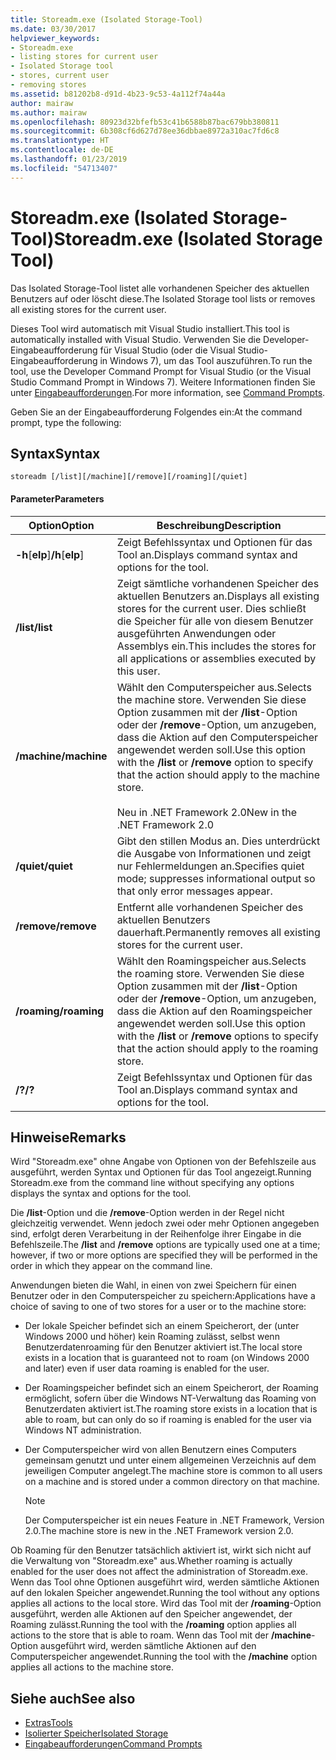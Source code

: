 ```yaml
---
title: Storeadm.exe (Isolated Storage-Tool)
ms.date: 03/30/2017
helpviewer_keywords:
- Storeadm.exe
- listing stores for current user
- Isolated Storage tool
- stores, current user
- removing stores
ms.assetid: b81202b8-d91d-4b23-9c53-4a112f74a44a
author: mairaw
ms.author: mairaw
ms.openlocfilehash: 80923d32bfefb53c41b6588b87bac679bb380811
ms.sourcegitcommit: 6b308cf6d627d78ee36dbbae8972a310ac7fd6c8
ms.translationtype: HT
ms.contentlocale: de-DE
ms.lasthandoff: 01/23/2019
ms.locfileid: "54713407"
---
```

# <a name="storeadmexe-isolated-storage-tool"></a><span data-ttu-id="509fd-102">Storeadm.exe (Isolated Storage-Tool)</span><span class="sxs-lookup"><span data-stu-id="509fd-102">Storeadm.exe (Isolated Storage Tool)</span></span>
<span data-ttu-id="509fd-103">Das Isolated Storage-Tool listet alle vorhandenen Speicher des aktuellen Benutzers auf oder löscht diese.</span><span class="sxs-lookup"><span data-stu-id="509fd-103">The Isolated Storage tool lists or removes all existing stores for the current user.</span></span>  
  
 <span data-ttu-id="509fd-104">Dieses Tool wird automatisch mit Visual Studio installiert.</span><span class="sxs-lookup"><span data-stu-id="509fd-104">This tool is automatically installed with Visual Studio.</span></span> <span data-ttu-id="509fd-105">Verwenden Sie die Developer-Eingabeaufforderung für Visual Studio (oder die Visual Studio-Eingabeaufforderung in Windows 7), um das Tool auszuführen.</span><span class="sxs-lookup"><span data-stu-id="509fd-105">To run the tool, use the Developer Command Prompt for Visual Studio (or the Visual Studio Command Prompt in Windows 7).</span></span> <span data-ttu-id="509fd-106">Weitere Informationen finden Sie unter [Eingabeaufforderungen](../../../docs/framework/tools/developer-command-prompt-for-vs.md).</span><span class="sxs-lookup"><span data-stu-id="509fd-106">For more information, see [Command Prompts](../../../docs/framework/tools/developer-command-prompt-for-vs.md).</span></span>  
  
 <span data-ttu-id="509fd-107">Geben Sie an der Eingabeaufforderung Folgendes ein:</span><span class="sxs-lookup"><span data-stu-id="509fd-107">At the command prompt, type the following:</span></span>  
  
## <a name="syntax"></a><span data-ttu-id="509fd-108">Syntax</span><span class="sxs-lookup"><span data-stu-id="509fd-108">Syntax</span></span>  
  
```  
storeadm [/list][/machine][/remove][/roaming][/quiet]  
```  
  
#### <a name="parameters"></a><span data-ttu-id="509fd-109">Parameter</span><span class="sxs-lookup"><span data-stu-id="509fd-109">Parameters</span></span>  
  
|<span data-ttu-id="509fd-110">Option</span><span class="sxs-lookup"><span data-stu-id="509fd-110">Option</span></span>|<span data-ttu-id="509fd-111">Beschreibung</span><span class="sxs-lookup"><span data-stu-id="509fd-111">Description</span></span>|  
|------------|-----------------|  
|<span data-ttu-id="509fd-112">**-h**[**elp**]</span><span class="sxs-lookup"><span data-stu-id="509fd-112">**/h**[**elp**]</span></span>|<span data-ttu-id="509fd-113">Zeigt Befehlssyntax und Optionen für das Tool an.</span><span class="sxs-lookup"><span data-stu-id="509fd-113">Displays command syntax and options for the tool.</span></span>|  
|<span data-ttu-id="509fd-114">**/list**</span><span class="sxs-lookup"><span data-stu-id="509fd-114">**/list**</span></span>|<span data-ttu-id="509fd-115">Zeigt sämtliche vorhandenen Speicher des aktuellen Benutzers an.</span><span class="sxs-lookup"><span data-stu-id="509fd-115">Displays all existing stores for the current user.</span></span> <span data-ttu-id="509fd-116">Dies schließt die Speicher für alle von diesem Benutzer ausgeführten Anwendungen oder Assemblys ein.</span><span class="sxs-lookup"><span data-stu-id="509fd-116">This includes the stores for all applications or assemblies executed by this user.</span></span>|  
|<span data-ttu-id="509fd-117">**/machine**</span><span class="sxs-lookup"><span data-stu-id="509fd-117">**/machine**</span></span>|<span data-ttu-id="509fd-118">Wählt den Computerspeicher aus.</span><span class="sxs-lookup"><span data-stu-id="509fd-118">Selects the machine store.</span></span> <span data-ttu-id="509fd-119">Verwenden Sie diese Option zusammen mit der **/list**-Option oder der **/remove**-Option, um anzugeben, dass die Aktion auf den Computerspeicher angewendet werden soll.</span><span class="sxs-lookup"><span data-stu-id="509fd-119">Use this option with the **/list** or **/remove** option to specify that the action should apply to the machine store.</span></span><br /><br /> <span data-ttu-id="509fd-120">Neu in .NET Framework 2.0</span><span class="sxs-lookup"><span data-stu-id="509fd-120">New in the .NET Framework 2.0</span></span>|  
|<span data-ttu-id="509fd-121">**/quiet**</span><span class="sxs-lookup"><span data-stu-id="509fd-121">**/quiet**</span></span>|<span data-ttu-id="509fd-122">Gibt den stillen Modus an. Dies unterdrückt die Ausgabe von Informationen und zeigt nur Fehlermeldungen an.</span><span class="sxs-lookup"><span data-stu-id="509fd-122">Specifies quiet mode; suppresses informational output so that only error messages appear.</span></span>|  
|<span data-ttu-id="509fd-123">**/remove**</span><span class="sxs-lookup"><span data-stu-id="509fd-123">**/remove**</span></span>|<span data-ttu-id="509fd-124">Entfernt alle vorhandenen Speicher des aktuellen Benutzers dauerhaft.</span><span class="sxs-lookup"><span data-stu-id="509fd-124">Permanently removes all existing stores for the current user.</span></span>|  
|<span data-ttu-id="509fd-125">**/roaming**</span><span class="sxs-lookup"><span data-stu-id="509fd-125">**/roaming**</span></span>|<span data-ttu-id="509fd-126">Wählt den Roamingspeicher aus.</span><span class="sxs-lookup"><span data-stu-id="509fd-126">Selects the roaming store.</span></span> <span data-ttu-id="509fd-127">Verwenden Sie diese Option zusammen mit der **/list**-Option oder der **/remove**-Option, um anzugeben, dass die Aktion auf den Roamingspeicher angewendet werden soll.</span><span class="sxs-lookup"><span data-stu-id="509fd-127">Use this option with the **/list** or **/remove** options to specify that the action should apply to the roaming store.</span></span>|  
|<span data-ttu-id="509fd-128">**/?**</span><span class="sxs-lookup"><span data-stu-id="509fd-128">**/?**</span></span>|<span data-ttu-id="509fd-129">Zeigt Befehlssyntax und Optionen für das Tool an.</span><span class="sxs-lookup"><span data-stu-id="509fd-129">Displays command syntax and options for the tool.</span></span>|  
  
## <a name="remarks"></a><span data-ttu-id="509fd-130">Hinweise</span><span class="sxs-lookup"><span data-stu-id="509fd-130">Remarks</span></span>  
 <span data-ttu-id="509fd-131">Wird "Storeadm.exe" ohne Angabe von Optionen von der Befehlszeile aus ausgeführt, werden Syntax und Optionen für das Tool angezeigt.</span><span class="sxs-lookup"><span data-stu-id="509fd-131">Running Storeadm.exe from the command line without specifying any options displays the syntax and options for the tool.</span></span>  
  
 <span data-ttu-id="509fd-132">Die **/list**-Option und die **/remove**-Option werden in der Regel nicht gleichzeitig verwendet. Wenn jedoch zwei oder mehr Optionen angegeben sind, erfolgt deren Verarbeitung in der Reihenfolge ihrer Eingabe in die Befehlszeile.</span><span class="sxs-lookup"><span data-stu-id="509fd-132">The **/list** and **/remove** options are typically used one at a time; however, if two or more options are specified they will be performed in the order in which they appear on the command line.</span></span>  
  
 <span data-ttu-id="509fd-133">Anwendungen bieten die Wahl, in einen von zwei Speichern für einen Benutzer oder in den Computerspeicher zu speichern:</span><span class="sxs-lookup"><span data-stu-id="509fd-133">Applications have a choice of saving to one of two stores for a user or to the machine store:</span></span>  
  
-   <span data-ttu-id="509fd-134">Der lokale Speicher befindet sich an einem Speicherort, der (unter Windows 2000 und höher) kein Roaming zulässt, selbst wenn Benutzerdatenroaming für den Benutzer aktiviert ist.</span><span class="sxs-lookup"><span data-stu-id="509fd-134">The local store exists in a location that is guaranteed not to roam (on Windows 2000 and later) even if user data roaming is enabled for the user.</span></span>  
  
-   <span data-ttu-id="509fd-135">Der Roamingspeicher befindet sich an einem Speicherort, der Roaming ermöglicht, sofern über die Windows NT-Verwaltung das Roaming von Benutzerdaten aktiviert ist.</span><span class="sxs-lookup"><span data-stu-id="509fd-135">The roaming store exists in a location that is able to roam, but can only do so if roaming is enabled for the user via Windows NT administration.</span></span>  
  
-   <span data-ttu-id="509fd-136">Der Computerspeicher wird von allen Benutzern eines Computers gemeinsam genutzt und unter einem allgemeinen Verzeichnis auf dem jeweiligen Computer angelegt.</span><span class="sxs-lookup"><span data-stu-id="509fd-136">The machine store is common to all users on a machine and is stored under a common directory on that machine.</span></span>  
  
    > [!NOTE]
    >  <span data-ttu-id="509fd-137">Der Computerspeicher ist ein neues Feature in .NET Framework, Version 2.0.</span><span class="sxs-lookup"><span data-stu-id="509fd-137">The machine store is new in the .NET Framework version 2.0.</span></span>  
  
 <span data-ttu-id="509fd-138">Ob Roaming für den Benutzer tatsächlich aktiviert ist, wirkt sich nicht auf die Verwaltung von "Storeadm.exe" aus.</span><span class="sxs-lookup"><span data-stu-id="509fd-138">Whether roaming is actually enabled for the user does not affect the administration of Storeadm.exe.</span></span> <span data-ttu-id="509fd-139">Wenn das Tool ohne Optionen ausgeführt wird, werden sämtliche Aktionen auf den lokalen Speicher angewendet.</span><span class="sxs-lookup"><span data-stu-id="509fd-139">Running the tool without any options applies all actions to the local store.</span></span> <span data-ttu-id="509fd-140">Wird das Tool mit der **/roaming**-Option ausgeführt, werden alle Aktionen auf den Speicher angewendet, der Roaming zulässt.</span><span class="sxs-lookup"><span data-stu-id="509fd-140">Running the tool with the **/roaming** option applies all actions to the store that is able to roam.</span></span> <span data-ttu-id="509fd-141">Wenn das Tool mit der **/machine**-Option ausgeführt wird, werden sämtliche Aktionen auf den Computerspeicher angewendet.</span><span class="sxs-lookup"><span data-stu-id="509fd-141">Running the tool with the **/machine** option applies all actions to the machine store.</span></span>  
  
## <a name="see-also"></a><span data-ttu-id="509fd-142">Siehe auch</span><span class="sxs-lookup"><span data-stu-id="509fd-142">See also</span></span>
- [<span data-ttu-id="509fd-143">Extras</span><span class="sxs-lookup"><span data-stu-id="509fd-143">Tools</span></span>](../../../docs/framework/tools/index.md)
- [<span data-ttu-id="509fd-144">Isolierter Speicher</span><span class="sxs-lookup"><span data-stu-id="509fd-144">Isolated Storage</span></span>](../../../docs/standard/io/isolated-storage.md)
- [<span data-ttu-id="509fd-145">Eingabeaufforderungen</span><span class="sxs-lookup"><span data-stu-id="509fd-145">Command Prompts</span></span>](../../../docs/framework/tools/developer-command-prompt-for-vs.md)
